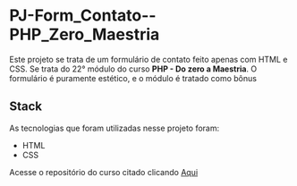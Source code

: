 ﻿# PJ-Form_Contato--PHP_Zero_Maestria

Este projeto se trata de um formulário de contato feito apenas com HTML e CSS. Se trata do 22° módulo do curso **PHP - Do zero a Maestria**. O formulário é puramente estético, e o módulo é tratado como bônus

## Stack
As tecnologias que foram utilizadas nesse projeto foram:
* HTML
* CSS

Acesse o repositório do curso citado clicando [Aqui](https://github.com/JoaopedroSassi/PHP_Zero_Maestria-HC)
